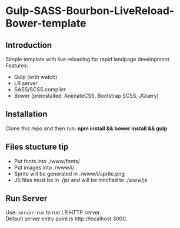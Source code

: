 # Gulp-SASS-Bourbon-LiveReload-Bower-template
## Introduction
Simple template with live reloading for rapid landpage development.
Features:
- Gulp (with watch)
- LR server
- SASS/SCSS compiler
- Bower (preinstalled: AnimateCSS, Bootstrap SCSS, JQuery)

## Installation 

Clone this repo and then run:
**npm install && bower install && gulp**


## Files stucture tip
- Put fonts into ./www/fonts/
- Put images into ./www/i/
- Sprite will be generated in ./www/i/sprite.png
- JS files must be in ./js/ and will be minified to ./www/js

## Run Server
Use: `server:run` to run LR HTTP server.<br/> Default server entry point is http://localhost:3000.


